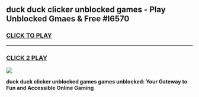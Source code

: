 
## duck duck clicker unblocked games - Play Unblocked Gmaes & Free #l6570
<h3>
<a href="https://premium.freeplayer.one?title=duck_duck_clicker_unblocked_games&ref=01M">CLICK TO PLAY</a></h3>
<hr>

<h3>
<a href="https://premium.freeplayer.one?title=duck_duck_clicker_unblocked_games&ref=01M">CLICK 2 PLAY</a>
  
</h3>

<a href="https://premium.freeplayer.one?title=duck_duck_clicker_unblocked_games&ref=01M"><img src="https://clearcache.store/games.png"></a>


**duck duck clicker unblocked games games unblocked: Your Gateway to Fun and Accessible Online Gaming**

